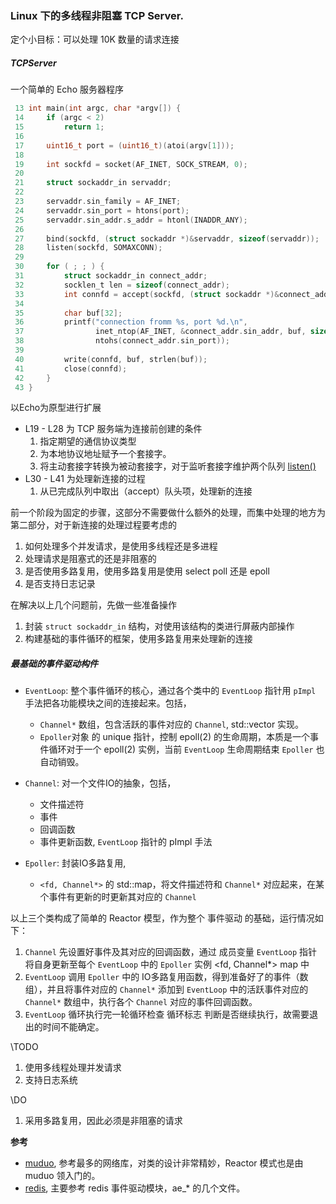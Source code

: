 ### Linux 下的多线程非阻塞 TCP Server.

定个小目标：可以处理 10K 数量的请求连接

##### TCPServer

一个简单的 Echo 服务器程序
```c
 13 int main(int argc, char *argv[]) {
 14     if (argc < 2)
 15         return 1;
 16 
 17     uint16_t port = (uint16_t)(atoi(argv[1]));
 18 
 19     int sockfd = socket(AF_INET, SOCK_STREAM, 0);
 20 
 21     struct sockaddr_in servaddr;
 22 
 23     servaddr.sin_family = AF_INET;
 24     servaddr.sin_port = htons(port);
 25     servaddr.sin_addr.s_addr = htonl(INADDR_ANY);
 26 
 27     bind(sockfd, (struct sockaddr *)&servaddr, sizeof(servaddr));
 28     listen(sockfd, SOMAXCONN);
 29 
 30     for ( ; ; ) {
 31         struct sockaddr_in connect_addr;
 32         socklen_t len = sizeof(connect_addr);
 33         int connfd = accept(sockfd, (struct sockaddr *)&connect_addr, &len);
 34 
 35         char buf[32];
 36         printf("connection fromm %s, port %d.\n",
 37                inet_ntop(AF_INET, &connect_addr.sin_addr, buf, sizeof(buf)),
 38                ntohs(connect_addr.sin_port));
 39 
 40         write(connfd, buf, strlen(buf));
 41         close(connfd);
 42     }
 43 }
```

以Echo为原型进行扩展

- L19 - L28 为 TCP 服务端为连接前创建的条件
	1. 指定期望的通信协议类型
	2. 为本地协议地址赋予一个套接字。
	3. 将主动套接字转换为被动套接字，对于监听套接字维护两个队列 [listen()](./doc/basic_socket.md)
- L30 - L41 为处理新连接的过程
	1. 从已完成队列中取出（accept）队头项，处理新的连接

前一个阶段为固定的步骤，这部分不需要做什么额外的处理，而集中处理的地方为第二部分，对于新连接的处理过程要考虑的
1. 如何处理多个并发请求，是使用多线程还是多进程
2. 处理请求是阻塞式的还是非阻塞的
3. 是否使用多路复用，使用多路复用是使用 select poll 还是 epoll
4. 是否支持日志记录


在解决以上几个问题前，先做一些准备操作
1. 封装 `struct sockaddr_in` 结构，对使用该结构的类进行屏蔽内部操作
2. 构建基础的事件循环的框架，使用多路复用来处理新的连接

##### 最基础的事件驱动构件
- `EventLoop`: 整个事件循环的核心，通过各个类中的 `EventLoop` 指针用 `pImpl` 手法把各功能模块之间的连接起来。包括，
	- `Channel*` 数组，包含活跃的事件对应的 `Channel`, std::vector 实现。
	- `Epoller`对象 的 unique 指针，控制 epoll(2) 的生命周期，本质是一个事件循环对于一个 epoll(2) 实例，当前 `EventLoop` 生命周期结束 `Epoller` 也自动销毁。

- `Channel`: 对一个文件IO的抽象，包括，
	- 文件描述符
	- 事件
	- 回调函数
	- 事件更新函数, `EventLoop` 指针的 pImpl 手法

- `Epoller`: 封装IO多路复用, 
	- `<fd, Channel*>` 的 std::map，将文件描述符和 `Channel*` 对应起来，在某个事件有更新的时更新其对应的 `Channel`

以上三个类构成了简单的 Reactor 模型，作为整个 事件驱动 的基础，运行情况如下：
1. `Channel` 先设置好事件及其对应的回调函数，通过 成员变量 `EventLoop` 指针将自身更新至每个 `EventLoop` 中的 `Epoller` 实例 <fd, Channel*> map 中
2. `EventLoop` 调用 `Epoller` 中的 IO多路复用函数，得到准备好了的事件（数组），并且将事件对应的 `Channel*` 添加到 `EventLoop` 中的活跃事件对应的 `Channel*` 数组中，执行各个 `Channel` 对应的事件回调函数。
3. `EventLoop` 循环执行完一轮循环检查 循环标志 判断是否继续执行，故需要退出的时间不能确定。


\TODO
1. 使用多线程处理并发请求
2. 支持日志系统

\DO
1. 采用多路复用，因此必须是非阻塞的请求



**参考**
- [muduo](https://github.com/chenshuo/muduo), 参考最多的网络库，对类的设计非常精妙，Reactor 模式也是由 muduo 领入门的。
- [redis](https://github.com/antirez/redis), 主要参考 redis 事件驱动模块，ae_* 的几个文件。 